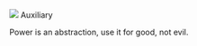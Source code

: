 
<img src="https://raw.githubusercontent.com/protojour/auxiliary/master/design/auxiliary.png"/>
Auxiliary

Power is an abstraction, use it for good, not evil.
